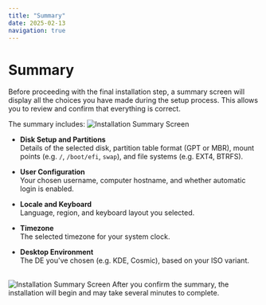 ```yaml
---
title: "Summary"
date: 2025-02-13
navigation: true
---
```


# Summary

Before proceeding with the final installation step, a summary screen will display all the choices you have made during the setup process. This allows you to review and confirm that everything is correct.

The summary includes:
<img src="/image/Summary.png" alt="Installation Summary Screen" class="mb-4" />

- **Disk Setup and Partitions**  
  Details of the selected disk, partition table format (GPT or MBR), mount points (e.g. `/`, `/boot/efi`, `swap`), and file systems (e.g. EXT4, BTRFS).

- **User Configuration**  
  Your chosen username, computer hostname, and whether automatic login is enabled.

- **Locale and Keyboard**  
  Language, region, and keyboard layout you selected.

- **Timezone**  
  The selected timezone for your system clock.

- **Desktop Environment**  
  The DE you've chosen (e.g. KDE, Cosmic), based on your ISO variant.

<div>
<Alert type="warning" title="Important !" message="If anything looks incorrect, go back and make changes before continuing. Once you proceed, the installer will apply the configuration and begin formatting the disk." />
</div>

<br/>
    <img src="/image/Summary-2.png" alt="Installation Summary Screen" class="mb-4" />
After you confirm the summary, the installation will begin and may take several minutes to complete.

<NavLink
    prev-title="Create User"
    prev-description=""
    prev-href="/documentation/create-user"
    next-title="Installation Stage"
    next-description=""
    next-href="/documentation/installation-stage" />
